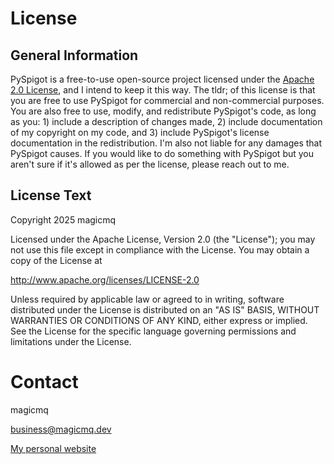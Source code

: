 # License

## General Information

PySpigot is a free-to-use open-source project licensed under the [Apache 2.0 License](https://www.apache.org/licenses/LICENSE-2.0), and I intend to keep it this way. The tldr; of this license is that you are free to use PySpigot for commercial and non-commercial purposes. You are also free to use, modify, and redistribute PySpigot's code, as long as you: 1) include a description of changes made, 2) include documentation of my copyright on my code, and 3) include PySpigot's license documentation in the redistribution. I'm also not liable for any damages that PySpigot causes. If you would like to do something with PySpigot but you aren't sure if it's allowed as per the license, please reach out to me.

## License Text

Copyright 2025 magicmq

Licensed under the Apache License, Version 2.0 (the "License"); you
may not use this file except in compliance with the License. You may
obtain a copy of the License at

http://www.apache.org/licenses/LICENSE-2.0

Unless required by applicable law or agreed to in writing, software
distributed under the License is distributed on an "AS IS" BASIS,
WITHOUT WARRANTIES OR CONDITIONS OF ANY KIND, either express or implied.
See the License for the specific language governing permissions and
limitations under the License.

# Contact

magicmq

business@magicmq.dev

[My personal website](https://magicmq.dev)
